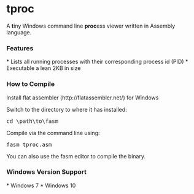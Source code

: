 # tproc
A <b>t</b>iny Windows command line <b>proc</b>ess viewer written in Assembly language.

<h3>Features</h3>
* Lists all running processes with their corresponding process id (PID)
* Executable a lean 2KB in size

<h3>How to Compile</h3>
Install flat assembler (http://flatassembler.net/) for Windows

Switch to the directory to where it has installed:

<pre>cd \path\to\fasm</pre>

Compile via the command line using:

<pre>fasm tproc.asm</pre>

You can also use the fasm editor to compile the binary.

<h3>Windows Version Support</h3>
* Windows 7
* Windows 10
